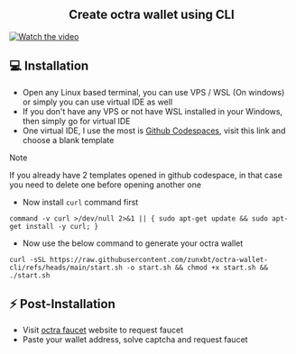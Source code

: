 <h2 align=center>Create octra wallet using CLI</h2>

[![Watch the video](https://i.ytimg.com/vi/bJhVfrvdxVA/maxresdefault.jpg)](https://youtu.be/bJhVfrvdxVA)

## 💻 Installation
- Open any Linux based terminal, you can use VPS / WSL (On windows) or simply you can use virtual IDE as well
- If you don't have any VPS or not have WSL installed in your Windows, then simply go for virtual IDE
- One virtual IDE, I use the most is [Github Codespaces](https://github.com/codespaces), visit this link and choose a blank template
> [!NOTE]
> If you already have 2 templates opened in github codespace, in that case you need to delete one before opening another one
- Now install `curl` command first
```
command -v curl >/dev/null 2>&1 || { sudo apt-get update && sudo apt-get install -y curl; }
```
- Now use the below command to generate your octra wallet
```
curl -sSL https://raw.githubusercontent.com/zunxbt/octra-wallet-cli/refs/heads/main/start.sh -o start.sh && chmod +x start.sh && ./start.sh
```
 ## ⚡ Post-Installation
 - Visit [octra faucet](https://faucet.octra.network) website to request faucet
 - Paste your wallet address, solve captcha and request faucet

